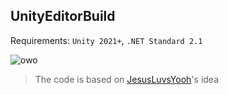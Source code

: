 ## UnityEditorBuild

Requirements: `Unity 2021+`, `.NET Standard 2.1`

![owo](https://user-images.githubusercontent.com/115415388/202342718-ed4f4614-df8c-446f-8b0d-7dab6596b845.gif)

> The code is based on [JesusLuvsYooh](https://github.com/JesusLuvsYooh/BuildStripper)'s idea
